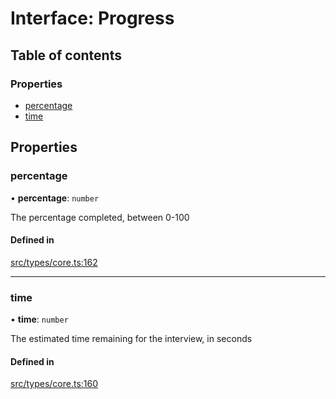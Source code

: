 # Interface: Progress

## Table of contents

### Properties

- [percentage](../wiki/Progress#percentage)
- [time](../wiki/Progress#time)

## Properties

### percentage

• **percentage**: `number`

The percentage completed, between 0-100

#### Defined in

[src/types/core.ts:162](https://github.com/decisively-io/interview-sdk/blob/3e6bd8aef036b04e16a1e39d9ad7edd1b29b4058/src/types/core.ts#L162)

___

### time

• **time**: `number`

The estimated time remaining for the interview, in seconds

#### Defined in

[src/types/core.ts:160](https://github.com/decisively-io/interview-sdk/blob/3e6bd8aef036b04e16a1e39d9ad7edd1b29b4058/src/types/core.ts#L160)
